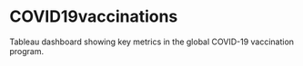 # COVID19vaccinations
Tableau dashboard showing key metrics in the global COVID-19 vaccination program.
